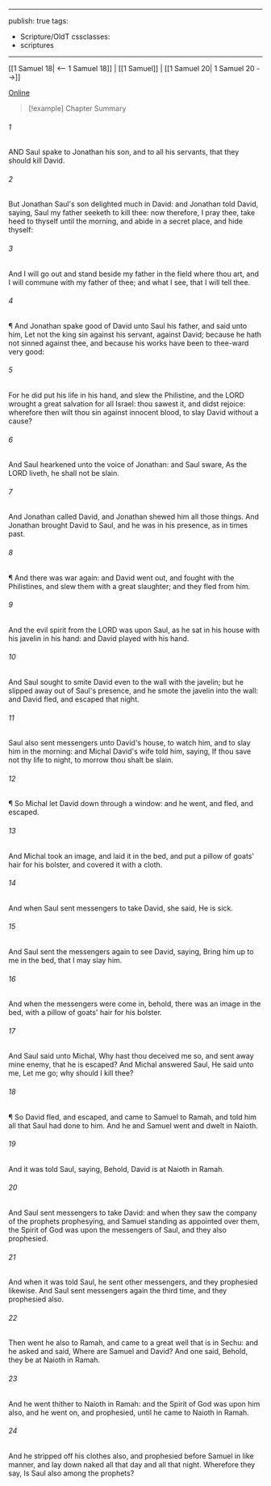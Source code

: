 

---
publish: true
tags:
  - Scripture/OldT
cssclasses:
  - scriptures
---
[[1 Samuel 18| <-- 1 Samuel 18]] | [[1 Samuel]] | [[1 Samuel 20| 1 Samuel 20 -->]]

[Online](https://churchofjesuschrist.org/study/scriptures/ot/1-sam/19?lang=eng)

>[!example] Chapter Summary
>
###### 1
AND Saul spake to Jonathan his son, and to all his servants, that they should kill David.
###### 2
But Jonathan Saul's son delighted much in David: and Jonathan told David, saying, Saul my father seeketh to kill thee: now therefore, I pray thee, take heed to thyself until the morning, and abide in a secret place, and hide thyself:
###### 3
And I will go out and stand beside my father in the field where thou art, and I will commune with my father of thee; and what I see, that I will tell thee.
###### 4
¶ And Jonathan spake good of David unto Saul his father, and said unto him, Let not the king sin against his servant, against David; because he hath not sinned against thee, and because his works have been to thee-ward very good:
###### 5
For he did put his life in his hand, and slew the Philistine, and the LORD wrought a great salvation for all Israel: thou sawest it, and didst rejoice: wherefore then wilt thou sin against innocent blood, to slay David without a cause?
###### 6
And Saul hearkened unto the voice of Jonathan: and Saul sware, As the LORD liveth, he shall not be slain.
###### 7
And Jonathan called David, and Jonathan shewed him all those things.  And Jonathan brought David to Saul, and he was in his presence, as in times past.
###### 8
¶ And there was war again: and David went out, and fought with the Philistines, and slew them with a great slaughter; and they fled from him.
###### 9
And the evil spirit from the LORD was upon Saul, as he sat in his house with his javelin in his hand: and David played with his hand.
###### 10
And Saul sought to smite David even to the wall with the javelin; but he slipped away out of Saul's presence, and he smote the javelin into the wall: and David fled, and escaped that night.
###### 11
Saul also sent messengers unto David's house, to watch him, and to slay him in the morning: and Michal David's wife told him, saying, If thou save not thy life to night, to morrow thou shalt be slain.
###### 12
¶ So Michal let David down through a window: and he went, and fled, and escaped.
###### 13
And Michal took an image, and laid it in the bed, and put a pillow of goats' hair for his bolster, and covered it with a cloth.
###### 14
And when Saul sent messengers to take David, she said, He is sick.
###### 15
And Saul sent the messengers again to see David, saying, Bring him up to me in the bed, that I may slay him.
###### 16
And when the messengers were come in, behold, there was an image in the bed, with a pillow of goats' hair for his bolster.
###### 17
And Saul said unto Michal, Why hast thou deceived me so, and sent away mine enemy, that he is escaped?  And Michal answered Saul, He said unto me, Let me go; why should I kill thee?
###### 18
¶ So David fled, and escaped, and came to Samuel to Ramah, and told him all that Saul had done to him.  And he and Samuel went and dwelt in Naioth.
###### 19
And it was told Saul, saying, Behold, David is at Naioth in Ramah.
###### 20
And Saul sent messengers to take David: and when they saw the company of the prophets prophesying, and Samuel standing as appointed over them, the Spirit of God was upon the messengers of Saul, and they also prophesied.
###### 21
And when it was told Saul, he sent other messengers, and they prophesied likewise.  And Saul sent messengers again the third time, and they prophesied also.
###### 22
Then went he also to Ramah, and came to a great well that is in Sechu: and he asked and said, Where are Samuel and David?  And one said, Behold, they be at Naioth in Ramah.
###### 23
And he went thither to Naioth in Ramah: and the Spirit of God was upon him also, and he went on, and prophesied, until he came to Naioth in Ramah.
###### 24
And he stripped off his clothes also, and prophesied before Samuel in like manner, and lay down naked all that day and all that night.  Wherefore they say, Is Saul also among the prophets?



